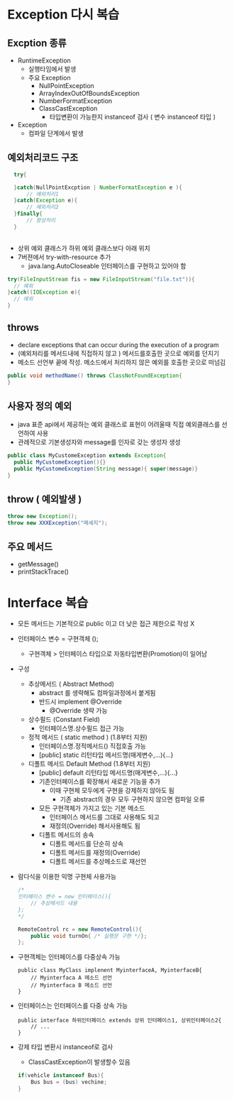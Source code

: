 # Exception 다시 복습 

## Excption 종류
  * RuntimeException
    * 실행타임에서 발생
    * 주요 Exception
      * NullPointException
      * ArrayIndexOutOfBoundsException
      * NumberFormatException
      * ClassCastException
        * 타입변환이 가능한지 instanceof 검사 ( 변수 instanceof 타입 )
  * Exception 
    * 컴파일 단계에서 발생

## 예외처리코드 구조 
  ```java
    try{

    }catch(NullPointExcption | NumberFormatException e ){
        // 예외처리1
    }catch(Exception e){
        // 예외처리2
    }finally{
        // 항상처리
    }
    
  ```
  * 상위 예외 클래스가 하위 예외 클래스보다 아래 위치
  * 7버젼에서 try-with-resource 추가
    * java.lang.AutoCloseable 인터페이스를 구현하고 있어야 함 
  ```java
  try(FileInputStream fis = new FileInputStream("file.txt")){
    // 예외   
  }catch((IOException e){
    // 예외
  }
  ```
## throws 
  * declare exceptions that can occur during the execution of a program
  * (예외처리를 메서드내에 직접하지 않고 ) 메서드를호출한 곳으로 예외를 던지기
  * 메소드 선언부 끝에 작성.  메소드에서 처리하지 않은 예외를 호출한 곳으로 떠넘김 
  ``` java  
  public void methodName() throws ClassNotFoundException{
  }
  ```
## 사용자 정의 예외 
  * java 표준 api에서 제공하는 예외 클래스로 표현이 어려울때 직접 예외클래스를 선언하여 사용
  * 관례적으로 기본생성자와 message를 인자로 갖는 생성자 생성 
  ```java
  public class MyCustomeException extends Exception{
    public MyCustomeException(){}
    public MyCustomeException(String message){ super(message)}
}
  ```
## throw ( 예외발생 )
  ```java
  throw new Exception();
  throw new XXXException("메세지");
  ```
## 주요 메서드
  * getMessage()
  * printStackTrace()


# Interface 복습
  * 모든 메서드는 기본적으로 public 이고 더 낮은 접근 제한으로 작성 X
  * 인터페이스 변수 = 구현객체 ();
    * 구현객체 > 인터페이스 타입으로 자동타입변환(Promotion)이 일어남 
  * 구성
    * 추상메서드 ( Abstract Method)
      * abstract 를 생략해도 컴파일과정에서 붙게됨  
      * 반드시 implement @Override
        * @Override 생략 가능 
    * 상수필드 (Constant Field)
      * 인터페이스명.상수필드 접근 가능 
    * 정적 메서드 ( static method ) (1.8부터 지원)
      * 인터페이스명.정적메서드() 직접호출 가능
      * [public] static 리턴타입 메서드명(매게변수,...){...}
    * 디폴트 메서드 Default Method (1.8부터 지원)
      * [public] default 리턴타입 메서드명(매게변수,...){...}
      * 기존인터페이스를 확장해서 새로운 기능을 추가 
        * 이때 구현체 모두에게 구현을 강제하지 않아도 됨 
          * 기존 abstract의 경우 모두 구현하지 않으면 컴파일 오류 
      * 모든 구현객체가 가지고 있는 기본 메소드 
        * 인터페이스 메서드를 그대로 사용해도 되고
        * 재정의(Override) 해서사용해도 됨
      * 디폴트 메서드의 송속
        * 디폴트 메서드를 단순히 상속 
        * 디폴트 메서드를 재정의(Override)
        * 디폴트 메서드를 추상메소드로 재선언

  * 람다식을 이용한 익명 구현체 사용가능
    ```java
    /*
    인터페이스 변수 = new 인터페이스(){
        // 추상메서드 내용 
    };
    */
    
    RemoteControl rc = new RemoteControl(){
        public void turnOn{ /* 실행문 구현 */};
    };
    ```
  * 구현객체는 인터페이스를 다중상속 가능
    ```code
    public class MyClass implenent MyinterfaceA, MyinterfaceB{
        // Myinterfaca A 메소드 선언
        // Myinterfaca B 메소드 선언
    }
    ```
  * 인터페이스는 인터페이스를 다중 상속 가능 
    ```code
    public interface 하위인터페이스 extends 상위 인터페이스1, 상위인터페이스2{
        // ...
    }
    ```  
    
  * 강제 타입 변환시 instanceof로 검사  
    * ClassCastException이 발생할수 있음
    ```java
    if(vehicle instanceof Bus){
        Bus bus = (bus) vechine;
    }
    ```

